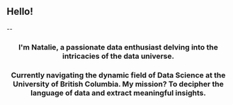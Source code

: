 ## Hello!
--

### <p align="center"> I'm Natalie, a passionate data enthusiast delving into the intricacies of the data universe.</p> 

### <p align="center"> Currently navigating the dynamic field of Data Science at the University of British Columbia. My mission? To decipher the language of data and extract meaningful insights.</p> 


